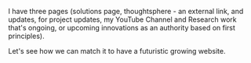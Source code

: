 I have three pages (solutions page, thoughtsphere - an external link, and updates, for project updates, my YouTube Channel and Research work that's ongoing, or upcoming innovations as an authority based on first principles).

Let's see how we can match it to have a futuristic growing website.